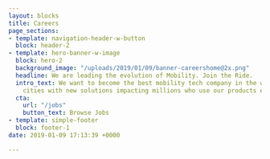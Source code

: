 ```yaml
---
layout: blocks
title: Careers
page_sections:
- template: navigation-header-w-button
  block: header-2
- template: hero-banner-w-image
  block: hero-2
  background_image: "/uploads/2019/01/09/banner-careershome@2x.png"
  headline: We are leading the evolution of Mobility. Join the Ride.
  intro_text: We want to become the best mobility tech company in the world by empowering
    cities with new solutions impacting millions who use our products everyday. **#BecauseWeShare**
  cta:
    url: "/jobs"
    button_text: Browse Jobs
- template: simple-footer
  block: footer-1
date: 2019-01-09 17:13:39 +0000

---
```

